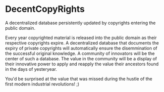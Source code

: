 # DecentCopyRights
A decentralized database persistently updated by copyrights entering the public domain.



Every year copyrighted material is released into the public domain as their respective copyrights expire.
A decentralized database that documents the expiry of private copyrights will automatically ensure the disemmination of the successful original knowledge.
A community of innovators will be the center of such a database.
The value in the community will be a display of their innovative power to apply and reapply the value their ancestors found in the days of yesteryear.

You'd be surprised at the value that was missed during the hustle of the first modern industrial revolutions! ;)
